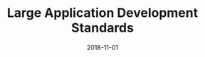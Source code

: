 ---
path: "/javascript/large-applications/"
date: "2018-11-01"
title: "Large Application Development Standards"
---